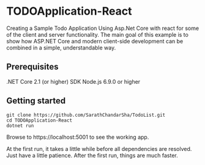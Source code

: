 # TODOApplication-React
Creating a Sample Todo Application Using Asp.Net Core with react for some of the client and server functionality.
The main goal of this example is to show how ASP.NET Core and modern client-side development can be combined in a simple, understandable way.

## Prerequisites
.NET Core 2.1 (or higher) SDK
 Node.js 6.9.0 or higher

## Getting started
```
git clone https://github.com/SarathChandarSha/TodoList.git
cd TODOApplication-React
dotnet run
```
Browse to https://localhost:5001 to see the working app.

At the first run, it takes a little while before all dependencies are resolved. Just have a little patience. After the first run, things are much faster.
